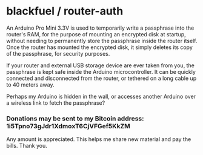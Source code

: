 blackfuel / router-auth
=======================

An Arduino Pro Mini 3.3V is used to temporarily write a passphrase into the router's RAM, for the purpose of mounting an encrypted disk at startup, without needing to permanently store the passphrase inside the router itself.  Once the router has mounted the encrypted disk, it simply deletes its copy of the passphrase, for security purposes.  

If your router and external USB storage device are ever taken from you, the passphrase is kept safe inside the Arduino microcontroller.  It can be quickly connected and disconnected from the router, or tethered on a long cable up to 40 meters away.  

Perhaps my Arduino is hidden in the wall, or accesses another Arduino over a wireless link to fetch the passphrase? 

### Donations may be sent to my Bitcoin address: 1i5Tpno73gJdr1XdmoxT6CjVFGef5KkZM
Any amount is appreciated.  This helps me share new material and pay the bills.  Thank you.


